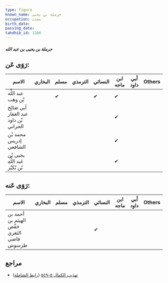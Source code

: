 ```yaml
---
type: figure
known_name: حرملة بن يحيى
occupation: محدث
birth_date:
passing_date:
tahdhib_id: 1166
---
```

##### حرملة بن يحيى بن عبد الله

## رَوَى عَن:
| الاسم                                  | البخاري | مسلم | الترمذي | النسائي | ابن ماجه | أبي داود | Others |
| -------------------------------------- | ------- | ---- | ------- | ------- | -------- | -------- | ------ |
| عبد اللَّه بْن وهب                     |         | ✔    |         | ✔       | ✔        |          |        |
| أبي صَالِح عبد الغفار بْن داود الحراني |         |      |         |         | ✔        |          |        |
| محمد بْن إدريس الشافعي                 |         |      |         |         | ✔        |          |        |
| يحيى بْن عَبد اللَّهِ بْن بُكَيْر      |         |      |         |         | ✔        |          |        |
## رَوَى عَنه:
| الاسم                                     | البخاري | مسلم | الترمذي | النسائي | ابن ماجه | أبي داود | Others |
| ----------------------------------------- | ------- | ---- | ------- | ------- | -------- | -------- | ------ |
| أحمد بن الهيثم بن حَفْص الثغري قاضي طرسوس |         |      |         | ✔       |          |          |        |
## مراجع
- [تهذيب الكمال ٥-٥٤٩](obsidian://open?vault=Tahdhib-al-Kamal&file=Figures/١١٦٦-حرملة%20بن%20يحيى%20بن%20عبد%20الله) ([رابط الشاملة](https://shamela.ws/book/3722/2627))